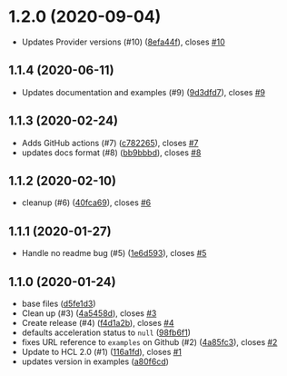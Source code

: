 # 1.2.0 (2020-09-04)

* Updates Provider versions (#10) ([8efa44f](https://github.com/jeffabailey/terraform-aws-s3-bucket/commit/8efa44f)), closes [#10](https://github.com/jeffabailey/terraform-aws-s3-bucket/issues/10)

## 1.1.4 (2020-06-11)

* Updates documentation and examples (#9) ([9d3dfd7](https://github.com/jeffabailey/terraform-aws-s3-bucket/commit/9d3dfd7)), closes [#9](https://github.com/jeffabailey/terraform-aws-s3-bucket/issues/9)

## 1.1.3 (2020-02-24)

* Adds GitHub actions (#7) ([c782265](https://github.com/jeffabailey/terraform-aws-s3-bucket/commit/c782265)), closes [#7](https://github.com/jeffabailey/terraform-aws-s3-bucket/issues/7)
* updates docs format (#8) ([bb9bbbd](https://github.com/jeffabailey/terraform-aws-s3-bucket/commit/bb9bbbd)), closes [#8](https://github.com/jeffabailey/terraform-aws-s3-bucket/issues/8)

## 1.1.2 (2020-02-10)

* cleanup (#6) ([40fca69](https://github.com/jeffabailey/terraform-aws-s3-bucket/commit/40fca69)), closes [#6](https://github.com/jeffabailey/terraform-aws-s3-bucket/issues/6)

## 1.1.1 (2020-01-27)

* Handle no readme bug (#5) ([1e6d593](https://github.com/jeffabailey/terraform-aws-s3-bucket/commit/1e6d593)), closes [#5](https://github.com/jeffabailey/terraform-aws-s3-bucket/issues/5)

## 1.1.0 (2020-01-24)

* base files ([d5fe1d3](https://github.com/jeffabailey/terraform-aws-s3-bucket/commit/d5fe1d3))
* Clean up (#3) ([4a5458d](https://github.com/jeffabailey/terraform-aws-s3-bucket/commit/4a5458d)), closes [#3](https://github.com/jeffabailey/terraform-aws-s3-bucket/issues/3)
* Create release (#4) ([f4d1a2b](https://github.com/jeffabailey/terraform-aws-s3-bucket/commit/f4d1a2b)), closes [#4](https://github.com/jeffabailey/terraform-aws-s3-bucket/issues/4)
* defaults acceleration status to `null` ([98fb6f1](https://github.com/jeffabailey/terraform-aws-s3-bucket/commit/98fb6f1))
* fixes URL reference to `examples` on Github (#2) ([4a85fc3](https://github.com/jeffabailey/terraform-aws-s3-bucket/commit/4a85fc3)), closes [#2](https://github.com/jeffabailey/terraform-aws-s3-bucket/issues/2)
* Update to HCL 2.0 (#1) ([116a1fd](https://github.com/jeffabailey/terraform-aws-s3-bucket/commit/116a1fd)), closes [#1](https://github.com/jeffabailey/terraform-aws-s3-bucket/issues/1)
* updates version in examples ([a80f6cd](https://github.com/jeffabailey/terraform-aws-s3-bucket/commit/a80f6cd))
